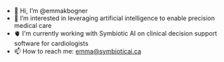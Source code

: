 - 👋 Hi, I’m @emmakbogner
- 👀 I’m interested in leveraging artificial intelligence to enable precision medical care
- 🫀 I'm currently working with Symbiotic AI on clinical decision support software for cardiologists
- 📫 How to reach me: emma@symbioticai.ca

<!---
emmakbogner/emmakbogner is a ✨ special ✨ repository because its `README.md` (this file) appears on your GitHub profile.
You can click the Preview link to take a look at your changes.
--->
